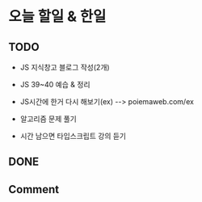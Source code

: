# 오늘 할일 & 한일

## TODO

- JS 지식창고 블로그 작성(2개)

- JS 39~40 예습 & 정리

- JS시간에 한거 다시 해보기(ex) --> poiemaweb.com/ex

- 알고리즘 문제 풀기

- 시간 남으면 타입스크립트 강의 듣기

## DONE

## Comment
